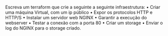 Escreva um terraform que crie a seguinte a seguinte infraestrutura:
• Criar uma máquina Virtual, com um ip público
• Expor os protocolos HTTP e HTTP/S
• Instalar um servidor web NGINX
• Garantir a execução do webserver
• Testar a conexão com a porta 80
• Criar um storage
• Enviar o log do NGINX para o storage criado.
